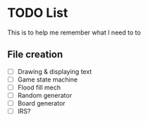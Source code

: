 # TODO List

This is to help me remember what I need to to

## File creation
- [ ] Drawing & displaying text
- [ ] Game state machine
- [ ] Flood fill mech
- [ ] Random generator
- [ ] Board generator
- [ ] IRS?